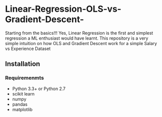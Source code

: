 # Linear-Regression-OLS-vs-Gradient-Descent-
Starting from the basics!!! Yes, Linear Regression is the first and simplest regression a ML enthusiast would have learnt. This repository is a very simple intuition on how OLS and Gradient Descent work for a simple Salary vs Experience Dataset

## Installation

### Requiremenmts
* Python 3.3+ or Python 2.7 
* scikit learn
* numpy 
* pandas
* matplotlib
